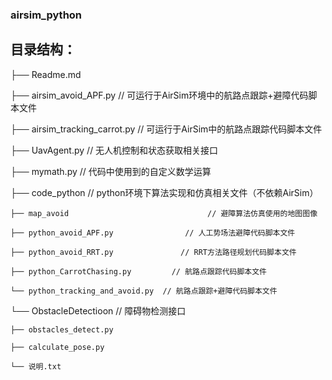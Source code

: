 ### airsim_python

## 目录结构：


├── Readme.md  

├── airsim_avoid_APF.py 					 // 可运行于AirSim环境中的航路点跟踪+避障代码脚本文件

├── airsim_tracking_carrot.py  			 // 可运行于AirSim中的航路点跟踪代码脚本文件

├── UavAgent.py  								 // 无人机控制和状态获取相关接口

├── mymath.py  									// 代码中使用到的自定义数学运算

├── code_python  								 // python环境下算法实现和仿真相关文件（不依赖AirSim）

    ├── map_avoid 								// 避障算法仿真使用的地图图像
    
    ├── python_avoid_APF.py 			   // 人工势场法避障代码脚本文件
    
    ├── python_avoid_RRT.py  			  // RRT方法路径规划代码脚本文件
    
    ├── python_CarrotChasing.py  	    // 航路点跟踪代码脚本文件
    
    └── python_tracking_and_avoid.py  // 航路点跟踪+避障代码脚本文件
    
└── ObstacleDetectioon  					   // 障碍物检测接口

    ├── obstacles_detect.py
    
    ├── calculate_pose.py
    
    └── 说明.txt
    
